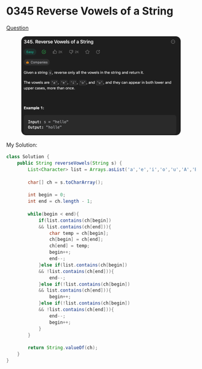 # 0345 Reverse Vowels of a String

[Question](https://leetcode.com/problems/reverse-vowels-of-a-string/description/)

<figure><img src="../.gitbook/assets/image (1) (1) (7).png" alt=""><figcaption></figcaption></figure>

My Solution:

```java
class Solution {
    public String reverseVowels(String s) {
        List<Character> list = Arrays.asList('a','e','i','o','u','A','E','I','O','U');

        char[] ch = s.toCharArray();

        int begin = 0;
        int end = ch.length - 1;

        while(begin < end){
            if(list.contains(ch[begin])
            && list.contains(ch[end])){
                char temp = ch[begin];
                ch[begin] = ch[end];
                ch[end] = temp;
                begin++;
                end--;
            }else if(list.contains(ch[begin])
            && !list.contains(ch[end])){
                end--;
            }else if(!list.contains(ch[begin])
            && list.contains(ch[end])){
                begin++;
            }else if(!list.contains(ch[begin])
            && !list.contains(ch[end])){
                end--;
                begin++;
            }
        }

        return String.valueOf(ch);
    }
}
```
